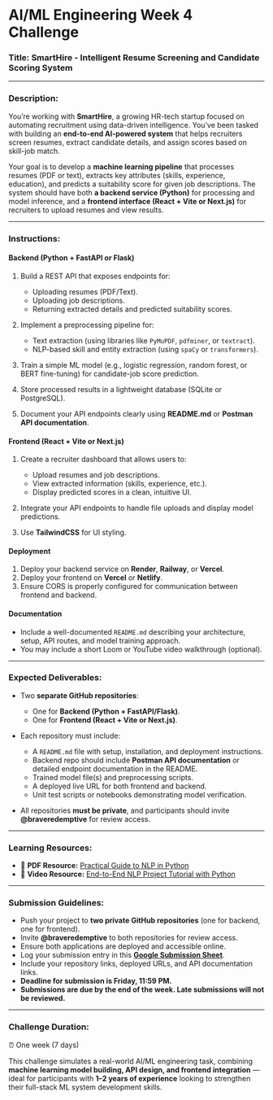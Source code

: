 # AI/ML Engineering Week 4 Challenge

### **Title:** SmartHire - Intelligent Resume Screening and Candidate Scoring System

---

### **Description:**

You’re working with **SmartHire**, a growing HR-tech startup focused on automating recruitment using data-driven intelligence. You’ve been tasked with building an **end-to-end AI-powered system** that helps recruiters screen resumes, extract candidate details, and assign scores based on skill-job match.

Your goal is to develop a **machine learning pipeline** that processes resumes (PDF or text), extracts key attributes (skills, experience, education), and predicts a suitability score for given job descriptions. The system should have both **a backend service (Python)** for processing and model inference, and a **frontend interface (React + Vite or Next.js)** for recruiters to upload resumes and view results.

---

### **Instructions:**

#### **Backend (Python + FastAPI or Flask)**

1. Build a REST API that exposes endpoints for:

   * Uploading resumes (PDF/Text).
   * Uploading job descriptions.
   * Returning extracted details and predicted suitability scores.
2. Implement a preprocessing pipeline for:

   * Text extraction (using libraries like `PyMuPDF`, `pdfminer`, or `textract`).
   * NLP-based skill and entity extraction (using `spaCy` or `transformers`).
3. Train a simple ML model (e.g., logistic regression, random forest, or BERT fine-tuning) for candidate-job score prediction.
4. Store processed results in a lightweight database (SQLite or PostgreSQL).
5. Document your API endpoints clearly using **README.md** or **Postman API documentation**.

#### **Frontend (React + Vite or Next.js)**

1. Create a recruiter dashboard that allows users to:

   * Upload resumes and job descriptions.
   * View extracted information (skills, experience, etc.).
   * Display predicted scores in a clean, intuitive UI.
2. Integrate your API endpoints to handle file uploads and display model predictions.
3. Use **TailwindCSS** for UI styling.

#### **Deployment**

1. Deploy your backend service on **Render**, **Railway**, or **Vercel**.
2. Deploy your frontend on **Vercel** or **Netlify**.
3. Ensure CORS is properly configured for communication between frontend and backend.

#### **Documentation**

* Include a well-documented `README.md` describing your architecture, setup, API routes, and model training approach.
* You may include a short Loom or YouTube video walkthrough (optional).

---

### **Expected Deliverables:**

* Two **separate GitHub repositories**:

  * One for **Backend (Python + FastAPI/Flask)**.
  * One for **Frontend (React + Vite or Next.js)**.
* Each repository must include:

  * A `README.md` file with setup, installation, and deployment instructions.
  * Backend repo should include **Postman API documentation** or detailed endpoint documentation in the README.
  * Trained model file(s) and preprocessing scripts.
  * A deployed live URL for both frontend and backend.
  * Unit test scripts or notebooks demonstrating model verification.
* All repositories **must be private**, and participants should invite **@braveredemptive** for review access.

---

### **Learning Resources:**

* 📘 **PDF Resource:** [Practical Guide to NLP in Python](https://arxiv.org/pdf/2107.07234.pdf)
* 🎥 **Video Resource:** [End-to-End NLP Project Tutorial with Python](https://www.youtube.com/watch?v=8rjRfW4JM2I)

---

### **Submission Guidelines:**

* Push your project to **two private GitHub repositories** (one for backend, one for frontend).
* Invite **@braveredemptive** to both repositories for review access.
* Ensure both applications are deployed and accessible online.
* Log your submission entry in this **[Google Submission Sheet](https://docs.google.com/spreadsheets/d/131My2Yo2ekHu9KR9v0-NOfFENDiNm8rT0UEXBhUrkbc/edit?usp=drivesdk)**.
* Include your repository links, deployed URLs, and API documentation links.
* **Deadline for submission is Friday, 11:59 PM.**
* **Submissions are due by the end of the week. Late submissions will not be reviewed.**

---

### **Challenge Duration:**

⏰ One week (7 days)

This challenge simulates a real-world AI/ML engineering task, combining **machine learning model building, API design, and frontend integration** — ideal for participants with **1–2 years of experience** looking to strengthen their full-stack ML system development skills.
